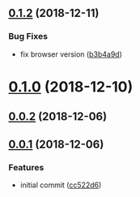 ## [0.1.2](https://github.com/hugomrdias/iso-url/compare/v0.1.0...v0.1.2) (2018-12-11)


### Bug Fixes

* fix browser version ([b3b4a9d](https://github.com/hugomrdias/iso-url/commit/b3b4a9d))



# [0.1.0](https://github.com/hugomrdias/iso-url/compare/v0.0.2...v0.1.0) (2018-12-10)



## [0.0.2](https://github.com/hugomrdias/iso-url/compare/v0.0.1...v0.0.2) (2018-12-06)



## [0.0.1](https://github.com/hugomrdias/iso-url/compare/cc522d6...v0.0.1) (2018-12-06)


### Features

* initial commit ([cc522d6](https://github.com/hugomrdias/iso-url/commit/cc522d6))



